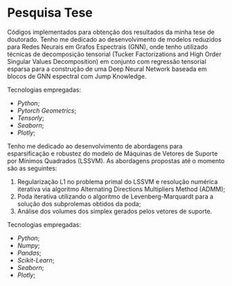 # **Pesquisa Tese**
Códigos implementados para obtenção dos resultados da minha tese de doutorado.
Tenho me dedicado ao desenvolvimento de modelos reduzidos para Redes Neurais em Grafos Espectrais (GNN), onde tenho utilizado técnicas de decomposição tensorial (Tucker Factorizations and High Order Singular Values Decomposition) em conjunto com regressão tensorial esparsa para a construção de uma Deep Neural Network baseada em blocos de GNN espectral com Jump Knowledge.
  
Tecnologias empregadas:
- *Python*;
- *Pytorch Geometrics*;
- *Tensorly*;
- *Seaborn*;
- *Plotly*;

Tenho me dedicado ao desenvolvimento de abordagens para esparsificação e robustez do modelo de Máquinas de Vetores de Suporte por Mínimos Quadrados (LSSVM). As abordagens propostas até o momento são as seguintes:
1. Regularização L1 no problema primal do LSSVM e resolução numérica iterativa via algoritmo Alternating Directions Multipliers Method (ADMM);
2. Poda iterativa utilizando o algoritmo de Levenberg-Marquardt para a solução dos subprolemas obtidos da poda;
3. Análise dos volumes dos simplex gerados pelos vetores de suporte.

Tecnologias empregadas:
- *Python*;
- *Numpy*;
- *Pandas*;
- *Scikit-Learn*;
- *Seaborn*;
- *Plotly*;
